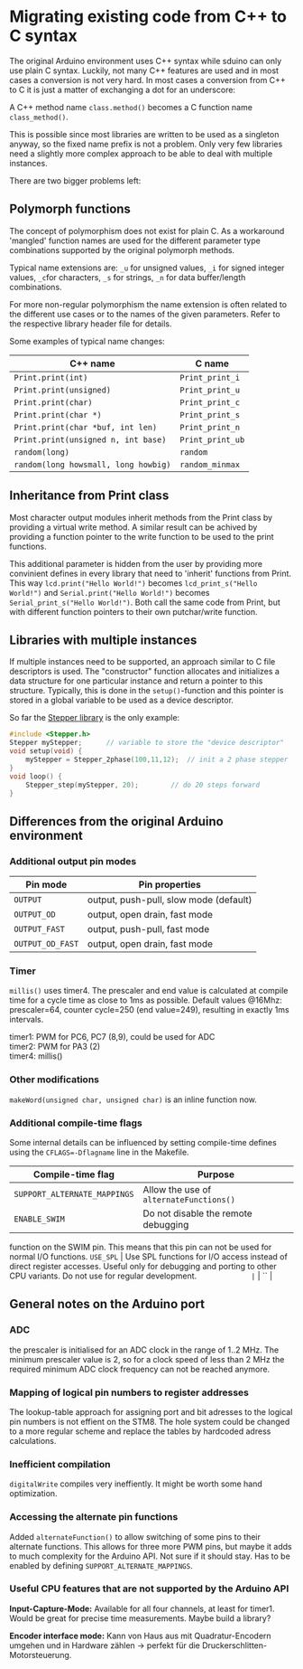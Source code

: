 # Migrating existing code from C++ to C syntax

The original Arduino environment uses C++ syntax while sduino can only use
plain C syntax. Luckily, not many C++ features are used and in most cases a
conversion is not very hard. In most cases a conversion from C++ to C it is
just a matter of exchanging a dot for an underscore:

A C++ method name `class.method()` becomes a C function name `class_method()`.

This is possible since most libraries are written to be used as a singleton
anyway, so the fixed name prefix is not a problem. Only very few libraries
need a slightly more complex approach to be able to deal with multiple
instances.

There are two bigger problems left:



## Polymorph functions

The concept of polymorphism does not exist for plain C. As a workaround
'mangled' function names are used for the different parameter type
combinations supported by the original polymorph methods.

Typical name extensions are: `_u` for unsigned values, `_i` for signed
integer values, `_c`for characters, `_s` for strings, `_n` for data
buffer/length combinations.

For more non-regular polymorphism the name extension is often related to the
different use cases or to the names of the given parameters. Refer to the
respective library header file for details.

Some examples of typical name changes:

C++ name				| C name
-------					| -------
`Print.print(int)`			| `Print_print_i`
`Print.print(unsigned)`			| `Print_print_u`
`Print.print(char)`			| `Print_print_c`
`Print.print(char *)`			| `Print_print_s`
`Print.print(char *buf, int len)`	| `Print_print_n`
`Print.print(unsigned n, int base)`	| `Print_print_ub`
`random(long)`				| `random`
`random(long howsmall, long howbig)`	| `random_minmax`




## Inheritance from Print class

Most character output modules inherit methods from the Print class by
providing a virtual write method. A similar result can be achived by
providing a function pointer to the write function to be used to the print
functions.

This additional parameter is hidden from the user by providing more
convinient defines in every library that need to 'inherit' functions from
Print. This way `lcd.print("Hello World!")` becomes `lcd_print_s("Hello
World!")` and `Serial.print("Hello World!")` becomes `Serial_print_s("Hello
World!")`. Both call the same code from Print, but with different function
pointers to their own putchar/write function.



## Libraries with multiple instances

If multiple instances need to be supported, an approach similar to C file
descriptors is used. The "constructor" function allocates and initializes a
data structure for one particular instance and return a pointer to this
structure. Typically, this is done in the `setup()`-function and this pointer 
is stored in a global variable to be used as a device descriptor.


So far the [Stepper library](Stepper.md) is the only example:

```c
#include <Stepper.h>
Stepper myStepper;		// variable to store the "device descriptor"
void setup(void) {
	myStepper = Stepper_2phase(100,11,12);	// init a 2 phase stepper
}
void loop() {
	Stepper_step(myStepper, 20);		// do 20 steps forward
}
```


## Differences from the original Arduino environment

### Additional output pin modes

|Pin mode		|Pin properties
|---------------------	|------------------------------------
|`OUTPUT`		|output, push-pull, slow mode (default)  
|`OUTPUT_OD`		|output, open drain, fast mode  
|`OUTPUT_FAST`		|output, push-pull, fast mode  
|`OUTPUT_OD_FAST`	|output, open drain, fast mode  


### Timer

`millis()` uses timer4. The prescaler and end value is calculated at compile
time for a cycle time as close to 1ms as possible. Default values @16Mhz:
prescaler=64, counter cycle=250 (end value=249), resulting in exactly 1ms
intervals.

timer1: PWM for PC6, PC7 (8,9), could be used for ADC  
timer2: PWM for PA3 (2)  
timer4: millis()  


### Other modifications

`makeWord(unsigned char, unsigned char)` is an inline function now.


### Additional compile-time flags

Some internal details can be influenced by setting compile-time defines
using the `CFLAGS=-Dflagname` line in the Makefile.

Compile-time flag		| Purpose
-----------------		| --------
`SUPPORT_ALTERNATE_MAPPINGS`	| Allow the use of `alternateFunctions()`
`ENABLE_SWIM`			| Do not disable the remote debugging
function on the SWIM pin. This means that this pin can not be used for
normal I/O functions.
`USE_SPL`			| Use SPL functions for I/O access instead
of direct register accesses. Useful only for debugging and porting to other
CPU variants. Do not use for regular development.
``				|
``				|
``				|



## General notes on the Arduino port


### ADC
the prescaler is initialised for an ADC clock in the range of 1..2 MHz. The
minimum prescaler value is 2, so for a clock speed of less than 2 MHz the
required minimum ADC clock frequency can not be reached anymore.


### Mapping of logical pin numbers to register addresses
The lookup-table approach for assigning port and bit adresses to the logical
pin numbers is not effient on the STM8. The hole system could be changed to
a more regular scheme and replace the tables by hardcoded adress
calculations.


### Inefficient compilation
`digitalWrite` compiles very ineffiently. It might be worth some hand
optimization.


### Accessing the alternate pin functions
Added `alternateFunction()` to allow switching of some pins to their alternate
functions. This allows for three more PWM pins, but maybe it adds to much
complexity for the Arduino API. Not sure if it should stay. Has to be
enabled by defining `SUPPORT_ALTERNATE_MAPPINGS`.


### Useful CPU features that are not supported by the Arduino API

**Input-Capture-Mode:** Available for all four channels, at least for timer1. Would be great for precise time measurements. Maybe build a library?

**Encoder interface mode:** Kann von Haus aus mit Quadratur-Encodern umgehen
und in Hardware zählen -> perfekt für die Druckerschlitten-Motorsteuerung.

